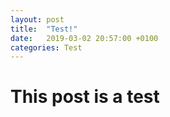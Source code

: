 ```yaml
---
layout: post
title:  "Test!"
date:   2019-03-02 20:57:00 +0100
categories: Test
---
```

# This post is a test
